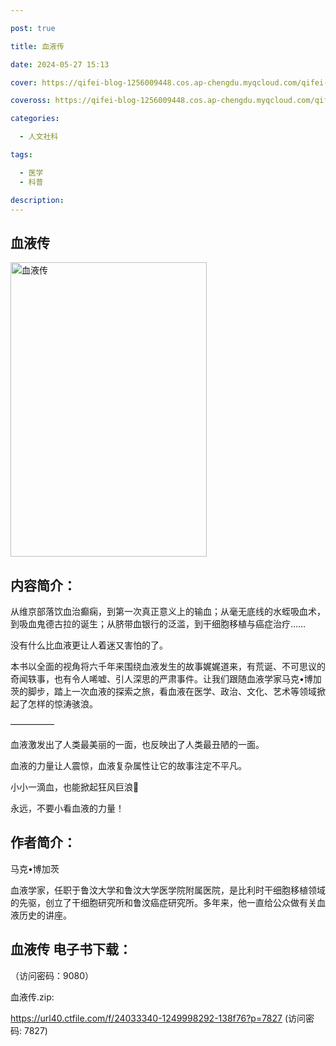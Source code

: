 ```yaml
---

post: true

title: 血液传

date: 2024-05-27 15:13

cover: https://qifei-blog-1256009448.cos.ap-chengdu.myqcloud.com/qifei-blog/660a04cf9f345e8d0394f63b.jpg

coveross: https://qifei-blog-1256009448.cos.ap-chengdu.myqcloud.com/qifei-blog/660a04cf9f345e8d0394f63b.jpg

categories:

  - 人文社科

tags:

  - 医学
  - 科普

description:
---
```


## 血液传
<img alt=" 血液传" class="aligncenter loaded" data-was-processed="true" decoding="async" fetchpriority="high" height="471" src="https://qifei-blog-1256009448.cos.ap-chengdu.myqcloud.com/qifei-blog/660a04cf9f345e8d0394f63b.jpg " style="cursor: zoom-in;" width="314"/>

## 内容简介：

从维京部落饮血治癫痫，到第一次真正意义上的输血；从毫无底线的水蛭吸血术，到吸血鬼德古拉的诞生；从脐带血银行的泛滥，到干细胞移植与癌症治疗……

没有什么比血液更让人着迷又害怕的了。

本书以全面的视角将六千年来围绕血液发生的故事娓娓道来，有荒诞、不可思议的奇闻轶事，也有令人唏嘘、引人深思的严肃事件。让我们跟随血液学家马克•博加茨的脚步，踏上一次血液的探索之旅，看血液在医学、政治、文化、艺术等领域掀起了怎样的惊涛骇浪。

—————

血液激发出了人类最美丽的一面，也反映出了人类最丑陋的一面。

血液的力量让人震惊，血液复杂属性让它的故事注定不平凡。

小小一滴血，也能掀起狂风巨浪🌊

永远，不要小看血液的力量！

## 作者简介：

马克•博加茨

血液学家，任职于鲁汶大学和鲁汶大学医学院附属医院，是比利时干细胞移植领域的先驱，创立了干细胞研究所和鲁汶癌症研究所。多年来，他一直给公众做有关血液历史的讲座。

## 血液传 电子书下载：

 （访问密码：9080）

血液传.zip: 

https://url40.ctfile.com/f/24033340-1249998292-138f76?p=7827 (访问密码: 7827)
